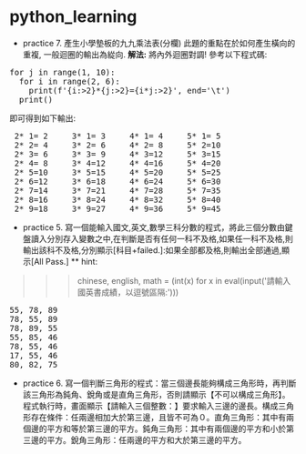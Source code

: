 # python_learning
* practice 7. 產生小學墊板的九九乘法表(分欄)
此題的重點在於如何產生橫向的重複, 一般迴圈的輸出為緃向. **解法:** 將內外迴圈對調! 參考以下程式碼:
<pre>
for j in range(1, 10):
  for i in range(2, 6):
    print(f'{i:>2}*{j:>2}={i*j:>2}', end='\t')
  print()
</pre>
即可得到如下輸出:
<pre>
 2* 1= 2	 3* 1= 3	 4* 1= 4	 5* 1= 5	
 2* 2= 4	 3* 2= 6	 4* 2= 8	 5* 2=10	
 2* 3= 6	 3* 3= 9	 4* 3=12	 5* 3=15	
 2* 4= 8	 3* 4=12	 4* 4=16	 5* 4=20	
 2* 5=10	 3* 5=15	 4* 5=20	 5* 5=25	
 2* 6=12	 3* 6=18	 4* 6=24	 5* 6=30	
 2* 7=14	 3* 7=21	 4* 7=28	 5* 7=35	
 2* 8=16	 3* 8=24	 4* 8=32	 5* 8=40	
 2* 9=18	 3* 9=27	 4* 9=36	 5* 9=45
</pre>
* practice 5. 寫一個能輸入國文,英文,數學三科分數的程式，將此三個分數由鍵盤讀入分別存入變數之中,在判斷是否有任何一科不及格,如果任一科不及格,則輸出該科不及格,分別顯示[科目+failed.]:如果全部都及格,則輸出全部通過,顯示[All Pass.]
** hint:
>>> chinese, english, math = (int(x) for x in eval(input('請輸入國英書成績，以逗號區隔:')))
<pre>
55, 78, 89
78, 55, 89
78, 89, 55
55, 85, 46
78, 55, 46
17, 55, 46
80, 82, 75
</pre>

* practice 6. 寫一個判斷三角形的程式：當三個邊長能夠構成三角形時，再判斷該三角形為鈍角、銳角或是直角三角形，否則請顯示【不可以構成三角形】。程式執行時，畫面顯示【請輸入三個整數：】要求輸入三邊的邊長。構成三角形存在條件：任兩邊相加大於第三邊，且皆不可為０。直角三角形：其中有兩個邊的平方和等於第三邊的平方。鈍角三角形：其中有兩個邊的平方和小於第三邊的平方。銳角三角形：任兩邊的平方和大於第三邊的平方。
